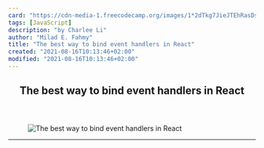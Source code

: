 ```yaml
---
card: "https://cdn-media-1.freecodecamp.org/images/1*2dTkg7JieJTEhRasDst0-A.jpeg"
tags: [JavaScript]
description: "by Charlee Li"
author: "Milad E. Fahmy"
title: "The best way to bind event handlers in React"
created: "2021-08-16T10:13:46+02:00"
modified: "2021-08-16T10:13:46+02:00"
---
```

<div class="site-wrapper">
<main id="site-main" class="site-main outer">
<div class="inner">
<article class="post-full post tag-javascript tag-react tag-tech tag-programming tag-web-development ">
<header class="post-full-header">
<h1 class="post-full-title">The best way to bind event handlers in React</h1>
</header>
<figure class="post-full-image">
<picture>
<source media="(max-width: 700px)" sizes="1px" srcset="data:image/gif;base64,R0lGODlhAQABAIAAAAAAAP///yH5BAEAAAAALAAAAAABAAEAAAIBRAA7 1w">
<source media="(min-width: 701px)" sizes="(max-width: 800px) 400px,
(max-width: 1170px) 700px,
1400px" srcset="https://cdn-media-1.freecodecamp.org/images/1*2dTkg7JieJTEhRasDst0-A.jpeg 300w,
https://cdn-media-1.freecodecamp.org/images/1*2dTkg7JieJTEhRasDst0-A.jpeg 600w,
https://cdn-media-1.freecodecamp.org/images/1*2dTkg7JieJTEhRasDst0-A.jpeg 1000w,
https://cdn-media-1.freecodecamp.org/images/1*2dTkg7JieJTEhRasDst0-A.jpeg 2000w">
<img onerror="this.style.display='none'" src="https://cdn-media-1.freecodecamp.org/images/1*2dTkg7JieJTEhRasDst0-A.jpeg" alt="The best way to bind event handlers in React">
</picture>
</figure>
<section class="post-full-content">
<div class="post-content medium-migrated-article">
</div>
<hr>
</section>
</article>
</div>
</main>
</div>
<!-- Google Tag Manager (noscript) -->
<!-- End Google Tag Manager (noscript) -->

